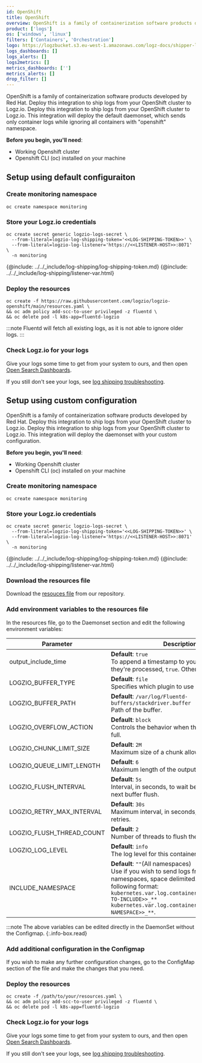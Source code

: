 ```yaml
---
id: OpenShift
title: OpenShift
overview: OpenShift is a family of containerization software products developed by Red Hat. Deploy this integration to ship logs from your OpenShift cluster to Logz.io. Deploy this integration to ship logs from your OpenShift cluster to Logz.io. This integration will deploy the default daemonset, which sends only container logs while ignoring all containers with "openshift" namespace.
product: ['logs']
os: ['windows', 'linux']
filters: ['Containers', 'Orchestration']
logo: https://logzbucket.s3.eu-west-1.amazonaws.com/logz-docs/shipper-logos/openshift.png
logs_dashboards: []
logs_alerts: []
logs2metrics: []
metrics_dashboards: ['']
metrics_alerts: []
drop_filter: []
---
```



OpenShift is a family of containerization software products developed by Red Hat. Deploy this integration to ship logs from your OpenShift cluster to Logz.io. Deploy this integration to ship logs from your OpenShift cluster to Logz.io. 
This integration will deploy the default daemonset, which sends only container logs while ignoring all containers with "openshift" namespace.

**Before you begin, you'll need**:

* Working Openshift cluster
* Openshift CLI (oc) installed on your machine

## Setup using default configuraiton

### Create monitoring namespace

```shell
oc create namespace monitoring
```

### Store your Logz.io credentials

```shell
oc create secret generic logzio-logs-secret \
  --from-literal=logzio-log-shipping-token='<<LOG-SHIPPING-TOKEN>>' \
  --from-literal=logzio-log-listener='https://<<LISTENER-HOST>>:8071' \
  -n monitoring
```
{@include: ../../_include/log-shipping/log-shipping-token.md}
{@include: ../../_include/log-shipping/listener-var.html}

### Deploy the resources

```shell
oc create -f https://raw.githubusercontent.com/logzio/logzio-openshift/main/resources.yaml \
&& oc adm policy add-scc-to-user privileged -z fluentd \
&& oc delete pod -l k8s-app=fluentd-logzio
```

:::note
Fluentd will fetch all existing logs, as it is not able to ignore older logs.
:::


### Check Logz.io for your logs

Give your logs some time to get from your system to ours, and then open [Open Search Dashboards](https://app.logz.io/#/dashboard/osd).

If you still don't see your logs, see [log shipping troubleshooting]({{site.baseurl}}/user-guide/log-shipping/log-shipping-troubleshooting.html).


## Setup using custom configuration 


OpenShift is a family of containerization software products developed by Red Hat. Deploy this integration to ship logs from your OpenShift cluster to Logz.io. Deploy this integration to ship logs from your OpenShift cluster to Logz.io. This integration will deploy the daemonset with your custom configuration.

**Before you begin, you'll need**:

* Working Openshift cluster
* Openshift CLI (oc) installed on your machine



### Create monitoring namespace

```shell
oc create namespace monitoring
```

### Store your Logz.io credentials

```shell
oc create secret generic logzio-logs-secret \
  --from-literal=logzio-log-shipping-token='<<LOG-SHIPPING-TOKEN>>' \
  --from-literal=logzio-log-listener='https://<<LISTENER-HOST>>:8071' \
  -n monitoring
```
{@include: ../../_include/log-shipping/log-shipping-token.md}
{@include: ../../_include/log-shipping/listener-var.html}

### Download the resources file

Download the [resouces file](https://raw.githubusercontent.com/logzio/logzio-openshift/main/resources.yaml) from our repository.

### Add environment variables to the resources file

In the resources file, go to the Daemonset section and edit the following environment variables:

| Parameter | Description |
|---|---|
| output_include_time | **Default**: `true` <br />  To append a timestamp to your logs when they're processed, `true`. Otherwise, `false`. |
| LOGZIO_BUFFER_TYPE | **Default**: `file` <br />  Specifies which plugin to use as the backend. |
| LOGZIO_BUFFER_PATH | **Default**: `/var/log/Fluentd-buffers/stackdriver.buffer` <br />  Path of the buffer. |
| LOGZIO_OVERFLOW_ACTION | **Default**: `block` <br />  Controls the behavior when the queue becomes full. |
| LOGZIO_CHUNK_LIMIT_SIZE | **Default**: `2M` <br />  Maximum size of a chunk allowed |
| LOGZIO_QUEUE_LIMIT_LENGTH | **Default**: `6` <br />  Maximum length of the output queue. |
| LOGZIO_FLUSH_INTERVAL | **Default**: `5s` <br />  Interval, in seconds, to wait before invoking the next buffer flush. |
| LOGZIO_RETRY_MAX_INTERVAL | **Default**: `30s` <br />  Maximum interval, in seconds, to wait between retries. |
| LOGZIO_FLUSH_THREAD_COUNT | **Default**: `2` <br />  Number of threads to flush the buffer. |
| LOGZIO_LOG_LEVEL | **Default**: `info` <br /> The log level for this container. |
| INCLUDE_NAMESPACE | **Default**: `""`(All namespaces) <br /> Use if you wish to send logs from specific k8s namespaces, space delimited. Should be in the following format: <br /> `kubernetes.var.log.containers.**_<<NAMESPACE-TO-INCLUDE>>_** kubernetes.var.log.containers.**_<<ANOTHER-NAMESPACE>>_**`. |

:::note
The above variables can be edited directly in the DaemonSet without the Configmap.
{:.info-box.read}


### Add additional configuration in the Configmap

If you wish to make any further configuration changes, go to the ConfigMap section of the file and make the changes that you need.


### Deploy the resources

```shell
oc create -f /path/to/your/resources.yaml \
&& oc adm policy add-scc-to-user privileged -z fluentd \
&& oc delete pod -l k8s-app=fluentd-logzio
```

### Check Logz.io for your logs

Give your logs some time to get from your system to ours, and then open [Open Search Dashboards](https://app.logz.io/#/dashboard/osd).

If you still don't see your logs, see [log shipping troubleshooting](https://docs.logz.io/user-guide/log-shipping/log-shipping-troubleshooting.html).
